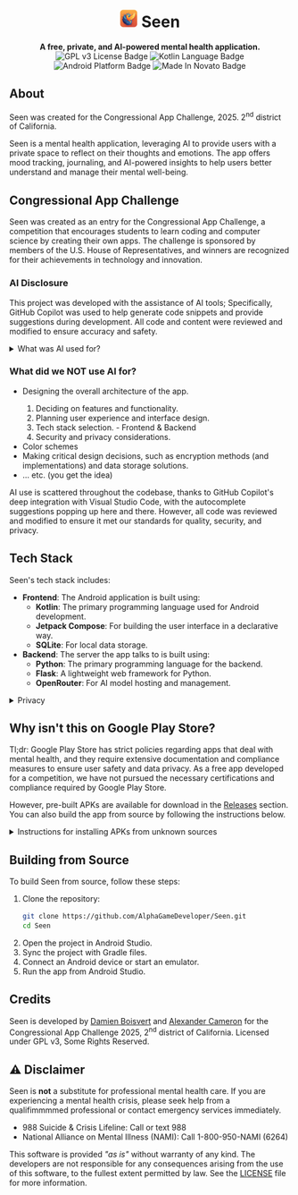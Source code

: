 <h1 align=center>
    <img src=branding/logo.png alt="Seen Logo" width="32"/>
    Seen
</h1>
<p align="center">
    <strong>A free, private, and AI-powered mental health application.</strong> <br />
    <!-- haha badges -->
    <!-- badge: gpl v3 -->
    <img src="https://img.shields.io/badge/License-GPLv3-blue.svg" alt="GPL v3 License Badge" />
    <!-- badge: language kotlin -->
    <img src="https://img.shields.io/badge/Language-Kotlin-F88C00.svg" alt="Kotlin Language Badge" />
    <!-- badge: platform android -->
    <img src="https://img.shields.io/badge/Platform-Android-3DDC84.svg" alt="Android Platform Badge" />
    <!-- badge: Made In Novato -->
    <img src="https://img.shields.io/badge/Made%20In-Novato-FF5733.svg" alt="Made In Novato Badge" />
</p>

## About
Seen was created for the Congressional App Challenge, 2025.  2<sup>nd</sup> district of California.

Seen is a mental health application, leveraging AI to provide users with a private space to reflect on their thoughts and emotions. The app offers mood tracking, journaling, and AI-powered insights to help users better understand and manage their mental well-being.

## Congressional App Challenge

Seen was created as an entry for the Congressional App Challenge, a competition that encourages students to learn coding and computer science by creating their own apps. The challenge is sponsored by members of the U.S. House of Representatives, and winners are recognized for their achievements in technology and innovation.

### AI Disclosure
This project was developed with the assistance of AI tools; Specifically, GitHub Copilot was used to help generate code snippets and provide suggestions during development. All code and content were reviewed and modified to ensure accuracy and safety.

<details>
    <summary>What was AI used for?</summary>
Artificial Intelligence Tooling was used for:
<ul>
    <li>Generating boilerplate/repetitive code for Android components.</li>
    <li>Providing code suggestions and completions.</li>
    <li>Assisting in writing documentation and comments.</li>
    <li>Generating rough draft UI layout code snippets. (Which get heavily modified)</li>
    <li>Generating debug screens and debug utilities.</li>
</ul>
</details>

### What did we NOT use AI for?
<ul>
    <li>Designing the overall architecture of the app.</li>
    <ol>
        <li>Deciding on features and functionality.</li>
        <li>Planning user experience and interface design.</li>
        <li>Tech stack selection. - Frontend & Backend</li>
        <li>Security and privacy considerations.</li>
    </ol>
    <li>Color schemes</li>
    <li>Making critical design decisions, such as encryption methods (and implementations) and data storage solutions.</li>
    <li>... etc. (you get the idea)</li>
</ul>

AI use is scattered throughout the codebase, thanks to GitHub Copilot's deep integration with Visual Studio Code, with the autocomplete suggestions popping up here and there. However, all code was reviewed and modified to ensure it met our standards for quality, security, and privacy.

## Tech Stack
Seen's tech stack includes:
- **Frontend**: The Android application is built using:
    - **Kotlin**: The primary programming language used for Android development.
    - **Jetpack Compose**: For building the user interface in a declarative way.
    - **SQLite**: For local data storage.
- **Backend**: The server the app talks to is built using:
    - **Python**: The primary programming language for the backend.
    - **Flask**: A lightweight web framework for Python.
    - **OpenRouter**: For AI model hosting and management.

<details>
<summary>
Privacy
</summary>
To keep our privacy-first approach, we make sure that all data is stored on the app, and only required information is sent to the backend for AI processing. The backend server handles requests from the app, processes them using AI models hosted on OpenRouter, and sends back the results.  After that, the backend forgets all user data to ensure privacy.
</details>

## Why isn't this on Google Play Store?
Tl;dr: Google Play Store has strict policies regarding apps that deal with mental health, and they require extensive documentation and compliance measures to ensure user safety and data privacy. As a free app developed for a competition, we have not pursued the necessary certifications and compliance required by Google Play Store.

However, pre-built APKs are available for download in the [Releases](https://github.com/AlphaGameDeveloper/Seen/releases) section. You can also build the app from source by following the instructions below.

<details>
<summary>
Instructions for installing APKs from unknown sources
</summary>
<h3>Installing the Seen APK</h3>
To install the Seen APK on your Android device, follow these steps:
<ol>
<li>Download the APK file from the <a href="https://github.com/AlphaGameDeveloper/Seen/releases">Releases</a> section.</li>
<li>Enable installation from unknown sources:
    <ol>
        <li>Go to your device's Settings.</li>
        <li>Navigate to Security or Apps & notifications.</li>
        <li>Find the option for "Install unknown apps" or "Unknown sources" and enable it for the app you will use to install the APK (e.g., your browser or file manager).</li>
    </ol>
</li>
<li>Locate the downloaded APK file using a file manager app.</li>
<li>Tap on the APK file to begin the installation process.</li>
<li>Follow the on-screen prompts to complete the installation.</li>
</ol>
</details>

## Building from Source
To build Seen from source, follow these steps:
1. Clone the repository:
    ```bash
    git clone https://github.com/AlphaGameDeveloper/Seen.git
    cd Seen
    ```
2. Open the project in Android Studio.
3. Sync the project with Gradle files.
4. Connect an Android device or start an emulator.
5. Run the app from Android Studio.

## Credits
Seen is developed by [Damien Boisvert](https://github.com/AlphaGameDeveloper) and [Alexander Cameron](https://github.com/AManOMG8) for the Congressional App Challenge 2025, 2<sup>nd</sup> district of California.  Licensed under GPL v3, Some Rights Reserved.

## ⚠️ Disclaimer
Seen is **not** a substitute for professional mental health care. If you are experiencing a mental health crisis, please seek help from a qualifimmmmed professional or contact emergency services immediately.
- 988 Suicide & Crisis Lifeline: Call or text 988
- National Alliance on Mental Illness (NAMI): Call 1-800-950-NAMI (6264)

This software is provided *"as is"* without warranty of any kind. The developers are not responsible for any consequences arising from the use of this software, to the fullest extent permitted by law.  See the [LICENSE](LICENSE) file for more information.
